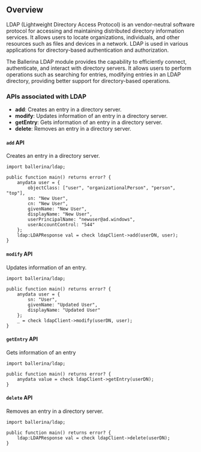 ## Overview

LDAP (Lightweight Directory Access Protocol) is an vendor-neutral software protocol for accessing and maintaining distributed directory information services. It allows users to locate organizations, individuals, and other resources such as files and devices in a network. LDAP is used in various applications for directory-based authentication and authorization.

The Ballerina LDAP module provides the capability to efficiently connect, authenticate, and interact with directory servers. It allows users to perform operations such as searching for entries, modifying entries in an LDAP directory, providing better support for directory-based operations.

### APIs associated with LDAP

- **add**: Creates an entry in a directory server.
- **modify**: Updates information of an entry in a directory server.
- **getEntry**: Gets information of an entry in a directory server.
- **delete**: Removes an entry in a directory server.

#### `add` API

Creates an entry in a directory server.

```ballerina
import ballerina/ldap;

public function main() returns error? {
    anydata user = {
        objectClass: ["user", "organizationalPerson", "person", "top"],
        sn: "New User",
        cn: "New User",
        givenName: "New User",
        displayName: "New User",
        userPrincipalName: "newuser@ad.windows",
        userAccountControl: "544"
    };
    ldap:LDAPResponse val = check ldapClient->add(userDN, user);
}
```

#### `modify` API

Updates information of an entry.

```ballerina
import ballerina/ldap;

public function main() returns error? {
    anydata user = {
        sn: "User",
        givenName: "Updated User",
        displayName: "Updated User"
    };
    _ = check ldapClient->modify(userDN, user);
}
```

#### `getEntry` API

Gets information of an entry

```ballerina
import ballerina/ldap;

public function main() returns error? {
    anydata value = check ldapClient->getEntry(userDN);
}
```

#### `delete` API

Removes an entry in a directory server.

```ballerina
import ballerina/ldap;

public function main() returns error? {
    ldap:LDAPResponse val = check ldapClient->delete(userDN);
}
```
